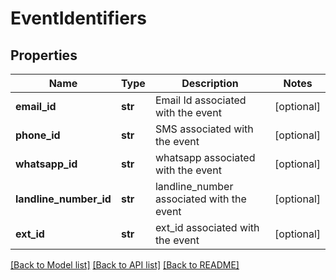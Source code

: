 # EventIdentifiers

## Properties
Name | Type | Description | Notes
------------ | ------------- | ------------- | -------------
**email_id** | **str** | Email Id associated with the event | [optional] 
**phone_id** | **str** | SMS associated with the event | [optional] 
**whatsapp_id** | **str** | whatsapp associated with the event | [optional] 
**landline_number_id** | **str** | landline_number associated with the event | [optional] 
**ext_id** | **str** | ext_id associated with the event | [optional] 

[[Back to Model list]](../README.md#documentation-for-models) [[Back to API list]](../README.md#documentation-for-api-endpoints) [[Back to README]](../README.md)


